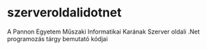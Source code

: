 # szerveroldalidotnet
A Pannon Egyetem Műszaki Informatikai Karának Szerver oldali .Net programozás tárgy bemutató kódjai
